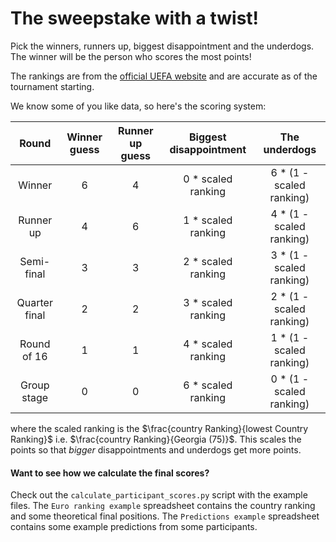 # The sweepstake with a twist!

Pick the winners, runners up, biggest disappointment and the underdogs. The winner will be the person who scores the most points!

The rankings are from the [official UEFA website](https://inside.fifa.com/fifa-world-ranking/men) and are accurate as of the tournament starting.

We know some of you like data, so here's the scoring system:

|   **Round**   | **Winner guess** | **Runner up guess** | **Biggest disappointment** |  **The underdogs** |
|:-------------:|:----------------:|:-------------------:|:--------------------------:|:------------------:|
|     Winner    |         6        |          4          |  0 * scaled ranking  | 6 * (1 - scaled ranking) |
|   Runner up   |         4        |          6          |  1 * scaled ranking  | 4 * (1 - scaled ranking) |
|   Semi-final  |         3        |          3          |  2 * scaled ranking  | 3 * (1 - scaled ranking) |
| Quarter final |         2        |          2          |  3 * scaled ranking  | 2 * (1 - scaled ranking) |
|  Round of 16  |         1        |          1          |  4 * scaled ranking  | 1 * (1 - scaled ranking) |
|  Group stage  |         0        |          0          |  6 * scaled ranking | 0 * (1 - scaled ranking) |

where the scaled ranking is the $\frac{country   Ranking}{lowest   Country   Ranking}$ i.e. $\frac{country   Ranking}{Georgia (75)}$. This scales the points so that _bigger_ disappointments and underdogs get more points.

#### Want to see how we calculate the final scores?

Check out the `calculate_participant_scores.py` script with the example files. The `Euro ranking example` spreadsheet contains the country ranking and some theoretical final positions. The `Predictions example` spreadsheet contains some example predictions from some participants.
